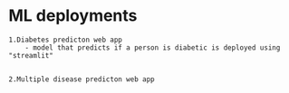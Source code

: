 # ML deployments

    1.Diabetes predicton web app
        - model that predicts if a person is diabetic is deployed using "streamlit"


    2.Multiple disease predicton web app
